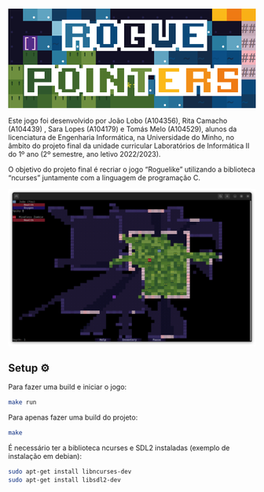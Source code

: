 ![logo](.github/assets/rogue_pointers.png)


Este jogo foi desenvolvido por João Lobo (A104356), Rita Camacho (A104439) , Sara Lopes (A104179) e Tomás Melo (A104529), alunos da licenciatura de Engenharia Informática, na Universidade do Minho, no âmbito do projeto final da unidade curricular Laboratórios de Informática II do 1º ano (2º semestre, ano letivo 2022/2023).

O objetivo do projeto final é recriar o jogo “Roguelike” utilizando a biblioteca “ncurses” juntamente com a linguagem de programação C.

![screenshot](.github/assets/screenshot.png)

## Setup  ⚙️

Para fazer uma build e iniciar o jogo:
```bash
make run
```
Para apenas fazer uma build do projeto:
```bash
make
```

É necessário ter a biblioteca ncurses e SDL2 instaladas (exemplo de instalação em debian):

```bash
sudo apt-get install libncurses-dev
sudo apt-get install libsdl2-dev
```
